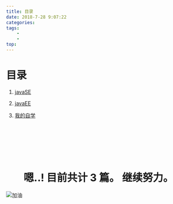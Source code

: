 ```yaml
---
title: 目录
date: 2018-7-28 9:07:22 
categories: 
tags: 
	- 
	- 
top: 
---
```


# 目录

<!-- more -->

1. [javaSE](/sun/2018/07/28/javaSE目录/)

2. [javaEE](/sun/2018/07/28/javaEE目录/)

3. [我的自学](/sun/2018/07/28/自学目录/)

<br><br><br><br><br>

<h1 align="center"> 嗯..! 目前共计 3 篇。 继续努力。</h1>

![加油](https://www.github.com/sun6145/githubPicture/raw/master/小书匠/20187821441092780.gif "加油")


